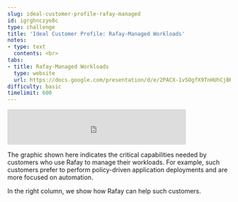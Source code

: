 ```yaml
---
slug: ideal-customer-profile-rafay-managed
id: igrghnczye8c
type: challenge
title: 'Ideal Customer Profile: Rafay-Managed Workloads'
notes:
- type: text
  contents: <br>
tabs:
- title: Rafay-Managed Workloads
  type: website
  url: https://docs.google.com/presentation/d/e/2PACX-1vSOgfX9TnHUhCjBRwsEFyaIUSRtEv5q5Zpq8fBsncJnI6__vBgJV0ZcL7_Xa3RlFg/embed?start=false&loop=false&delayms=3000
difficulty: basic
timelimit: 600
---
```


<iframe style="position: relative; height: 80px; width: 80%;" src="https://drive.google.com/file/d/1EJ4zEv3rL26nrBHv1g2cSpgxp1Wc4pay/preview" title="Mp3 player" frameborder="0" allow="accelerometer; autoplay; clipboard-write; encrypted-media; gyroscope; picture-in-picture" allowfullscreen></iframe>

The graphic shown here indicates the critical capabilities needed by customers who use Rafay to manage their workloads. For example, such customers prefer to perform policy-driven application deployments and are more focused on automation.

In the right column, we show how Rafay can help such customers.